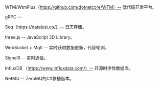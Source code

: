 WTM/WtmPlus（https://github.com/dotnetcore/WTM）-- 低代码开发平台。

gRPC -- 

Seq（https://datalust.co/）-- 日志存储。

three.js -- JavaScript 3D Library。

WebSocket + Mqtt -- 实时获取数据更新，代替轮训。

SignalR -- 实时通信。

InfluxDB （https://www.influxdata.com/）-- 开源时序性数据库。

NetMQ --  ZeroMQ的C#移植版本。